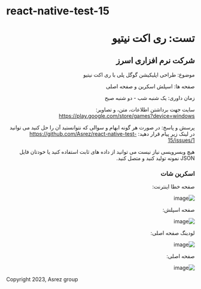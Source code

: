 # react-native-test-15

<div dir="rtl">

<h1>تست: ری اکت نیتیو</h1>
<h2>شرکت نرم افزاری اسرز</h2>

موضوع: طراحی اپلیکیشن گوگل پلی با ری اکت نیتیو

صفحه ها: اسپلش اسکرین و صفحه اصلی

زمان داوری: یک شنبه شب - دو شنبه صبح

سایت جهت برداشتن اطلاعات، متن، و تصاویر: https://play.google.com/store/games?device=windows

پرسش و پاسخ: در صورت هر گونه ابهام و سوالی که نتوانستید آن را حل کنید می توانید در لینک زیر پیام قرار دهید:
https://github.com/Asrez/react-native-test-15/issues/1

هیچ وبسرویسی نیاز نیست می توانید از داده های ثابت استفاده کنید یا خودتان فایل JSON نمونه تولید کنید و متصل کنید.


<h3>اسکرین شات</h3>
صفحه خطا اینترنت:

![image](https://github.com/Asrez/react-native-test-15/assets/2658040/6d67103e-abe7-43d7-b531-c9558a82917a)


صفحه اسپلش:

![image](https://github.com/Asrez/react-native-test-15/assets/2658040/b71ce550-af07-4342-ab70-f0feb4463665)


لودینگ صفحه اصلی:

![image](https://github.com/Asrez/react-native-test-15/assets/2658040/10d9240a-0431-4b20-b273-d6a4151a7e14)


صفحه اصلی:

![image](https://github.com/Asrez/react-native-test-15/assets/2658040/4e9f2fc1-1aa3-4f85-b660-b674ba58a045)


</div>

Copyright 2023, Asrez group
